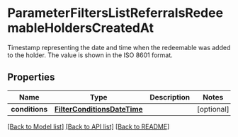 # ParameterFiltersListReferralsRedeemableHoldersCreatedAt

Timestamp representing the date and time when the redeemable was added to the holder. The value is shown in the ISO 8601 format.

## Properties

Name | Type | Description | Notes
------------ | ------------- | ------------- | -------------
**conditions** | [**FilterConditionsDateTime**](FilterConditionsDateTime.md) |  | [optional] 

[[Back to Model list]](../README.md#documentation-for-models) [[Back to API list]](../README.md#documentation-for-api-endpoints) [[Back to README]](../README.md)


